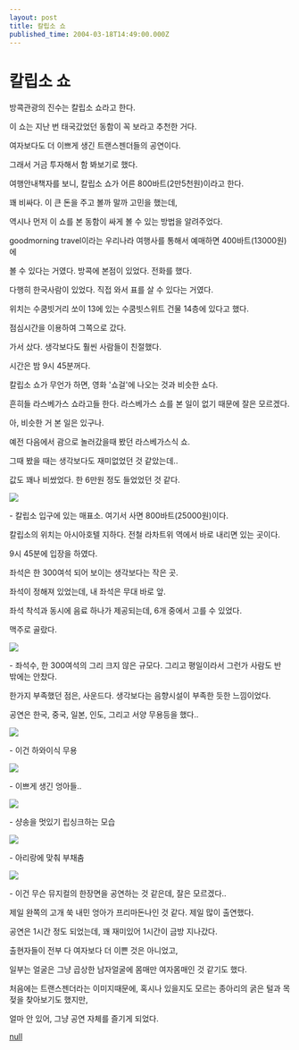 ```yaml
---
layout: post
title: 칼립소 쇼
published_time: 2004-03-18T14:49:00.000Z
---
```


# 칼립소 쇼


방콕관광의 진수는 칼립소 쇼라고 한다.

이 쇼는 지난 번 태국갔었던 동함이 꼭 보라고 추천한 거다.

여자보다도 더 이쁘게 생긴 트랜스젠더들의 공연이다.

그래서 거금 투자해서 함 봐보기로 했다.

여행안내책자를 보니, 칼립소 쇼가 어른 800바트(2만5천원)이라고 한다.

꽤 비싸다. 이 큰 돈을 주고 볼까 말까 고민을 했는데,

역시나 먼저 이 쇼를 본 동함이 싸게 볼 수 있는 방법을 알려주었다.

goodmorning travel이라는 우리나라 여행사를 통해서 예매하면 400바트(13000원)에

볼 수 있다는 거였다. 방콕에 본점이 있었다. 전화를 했다.

다행히 한국사람이 있었다. 직접 와서 표를 살 수 있다는 거였다.

위치는 수쿰빗거리 쏘이 13에 있는 수쿰빗스위트 건물 14층에 있다고 했다.

점심시간을 이용하여 그쪽으로 갔다.

가서 샀다. 생각보다도 훨씬 사람들이 친절했다.

시간은 밤 9시 45분꺼다.

칼립소 쇼가 무언가 하면, 영화 '쇼걸'에 나오는 것과 비슷한 쇼다.

흔히들 라스베가스 쇼라고들 한다. 라스베가스 쇼를 본 일이 없기 때문에 잘은 모르겠다.

아, 비슷한 거 본 일은 있구나.

예전 다음에서 괌으로 놀러갔을때 봤던 라스베가스식 쇼.

그때 봤을 때는 생각보다도 재미없었던 것 같았는데..

값도 꽤나 비쌌었다. 한 6만원 정도 들었었던 것 같다.

![](../pds/200902/04/80/a0109780_49897942ef579.jpg)

\- 칼립소 입구에 있는 매표소. 여기서 사면 800바트(25000원)이다.

칼립소의 위치는 아시아호텔 지하다. 전철 라차트위 역에서 바로 내리면 있는 곳이다.

9시 45분에 입장을 하였다.

좌석은 한 300여석 되어 보이는 생각보다는 작은 곳.

좌석이 정해져 있었는데, 내 좌석은 무대 바로 앞.

좌석 착석과 동시에 음료 하나가 제공되는데, 6개 중에서 고를 수 있었다.

맥주로 골랐다.

![](../pds/200902/04/80/a0109780_498979430a4af.jpg)

\- 좌석수, 한 300여석의 그리 크지 않은 규모다. 그리고 평일이라서 그런가 사람도 반 밖에는 안찼다.

한가지 부족했던 점은, 사운드다. 생각보다는 음향시설이 부족한 듯한 느낌이었다.

공연은 한국, 중국, 일본, 인도, 그리고 서양 무용등을 했다..

![](../pds/200902/04/80/a0109780_498979431aabe.jpg)

\- 이건 하와이식 무용

![](../pds/200902/04/80/a0109780_498979432993e.jpg)

\- 이쁘게 생긴 엉아들..

![](../pds/200902/04/80/a0109780_4989794335c68.jpg)

\- 샹송을 멋있기 립싱크하는 모습

![](../pds/200902/04/80/a0109780_498979434727f.jpg)

\- 아리랑에 맞춰 부채춤

![](../pds/200902/04/80/a0109780_4989794355ca5.jpg)

\- 이건 무슨 뮤지컬의 한장면을 공연하는 것 같은데, 잘은 모르겠다..

제일 완쪽의 고개 쑥 내민 엉아가 프리마돈나인 것 같다. 제일 많이 출연했다.

공연은 1시간 정도 되었는데, 꽤 재미있어 1시간이 금방 지나갔다.

출현자들이 전부 다 여자보다 더 이쁜 것은 아니었고,

일부는 얼굴은 그냥 곱상한 남자얼굴에 몸매만 여자몸매인 것 같기도 했다.

처음에는 트랜스젠더라는 이미지때문에, 혹시나 있을지도 모르는 종아리의 굵은 털과 목젖을 찾아보기도 했지만,

얼마 안 있어, 그냥 공연 자체를 즐기게 되었다.

[null](../6166930.html#6166930_1)

